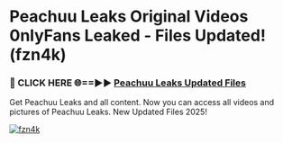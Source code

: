 # Peachuu Leaks Original Videos 0nlyFans Leaked - Files Updated! (fzn4k)

<h3>🔴 CLICK HERE 🌐==►► <a href="https://tinyurl.com/ehrbuxhb" rel="nofollow">Peachuu Leaks Updated Files</a></h3>

Get Peachuu Leaks and all content. Now you can access all videos and pictures of Peachuu Leaks. New Updated Files 2025!

[![fzn4k](https://i.imgur.com/lVYEuWS.gif)](https://tinyurl.com/ehrbuxhb)
